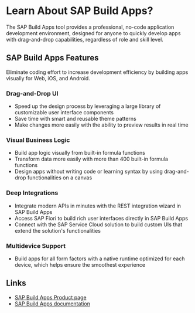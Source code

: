 # Learn About SAP Build Apps?

The SAP Build Apps tool provides a professional, no-code application development environment, designed for anyone to quickly develop apps with drag-and-drop capabilities, regardless of role and skill level.

## SAP Build Apps Features

Eliminate coding effort to increase development efficiency by building apps visually for Web, iOS, and Android.

### Drag-and-Drop UI

* Speed up the design process by leveraging a large library of customizable user interface components
* Save time with smart and reusable theme patterns
* Make changes more easily with the ability to preview results in real time

### Visual Business Logic

* Build app logic visually from built-in formula functions ​
* Transform data more easily with more than 400 built-in formula functions
* Design apps without writing code or learning syntax by using drag-and-drop functionalities on a canvas

### Deep Integrations

* Integrate modern APIs in minutes with the REST integration wizard​ in SAP Build Apps
* Access SAP Fiori to build rich user interfaces directly in SAP Build Apps
* Connect with the SAP Service Cloud solution to build custom UIs that extend the solution's functionalities

### Multidevice Support

* Build apps for all form factors with a native runtime optimized for each device, which helps ensure the smoothest experience

## Links

* [SAP Build Apps Product page](https://www.sap.com/products/technology-platform/low-code-app-builder.html)
*  [SAP Build Apps documentation](https://help.sap.com/docs/build-apps)
